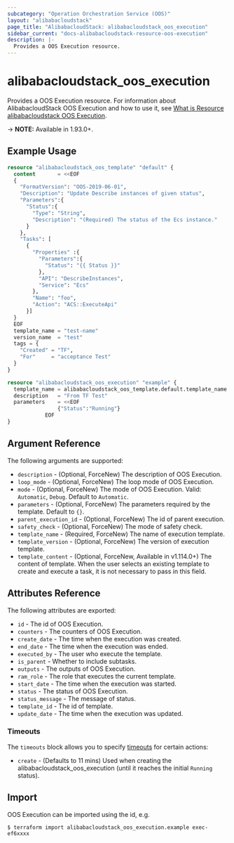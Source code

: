 ```yaml
---
subcategory: "Operation Orchestration Service (OOS)"
layout: "alibabacloudstack"
page_title: "AlibabacloudStack: alibabacloudstack_oos_execution"
sidebar_current: "docs-alibabacloudstack-resource-oos-execution"
description: |-
  Provides a OOS Execution resource.
---
```


# alibabacloudstack\_oos\_execution

Provides a OOS Execution resource. For information about AlibabacloudStack OOS Execution and how to use it, see [What is Resource alibabacloudstack OOS Execution](https://www.alibabacloud.com/help/doc-detail/120771.htm).

-> **NOTE:** Available in 1.93.0+.

## Example Usage

```terraform
resource "alibabacloudstack_oos_template" "default" {
  content       = <<EOF
  {
    "FormatVersion": "OOS-2019-06-01",
    "Description": "Update Describe instances of given status",
    "Parameters":{
      "Status":{
        "Type": "String",
        "Description": "(Required) The status of the Ecs instance."
      }
    },
    "Tasks": [
      {
        "Properties" :{
          "Parameters":{
            "Status": "{{ Status }}"
          },
          "API": "DescribeInstances",
          "Service": "Ecs"
        },
        "Name": "foo",
        "Action": "ACS::ExecuteApi"
      }]
  }
  EOF
  template_name = "test-name"
  version_name  = "test"
  tags = {
    "Created" = "TF",
    "For"     = "acceptance Test"
  }
}

resource "alibabacloudstack_oos_execution" "example" {
  template_name = alibabacloudstack_oos_template.default.template_name
  description   = "From TF Test"
  parameters    = <<EOF
				{"Status":"Running"}
		  	EOF
}
```

## Argument Reference

The following arguments are supported:

* `description` - (Optional, ForceNew) The description of OOS Execution.
* `loop_mode` - (Optional, ForceNew) The loop mode of OOS Execution.
* `mode` - (Optional, ForceNew) The mode of OOS Execution. Valid: `Automatic`, `Debug`. Default to `Automatic`.
* `parameters` - (Optional, ForceNew) The parameters required by the template. Default to `{}`.
* `parent_execution_id` - (Optional, ForceNew) The id of parent execution.
* `safety_check` - (Optional, ForceNew) The mode of safety check.
* `template_name` - (Required, ForceNew) The name of execution template.
* `template_version` - (Optional, ForceNew) The version of execution template.
* `template_content` - (Optional, ForceNew, Available in v1.114.0+) The content of template. When the user selects an existing template to create and execute a task, it is not necessary to pass in this field.
                    
## Attributes Reference

The following attributes are exported:

* `id` - The id of OOS Execution.
* `counters` - The counters of OOS Execution.
* `create_date` - The time when the execution was created.
* `end_date` - The time when the execution was ended.
* `executed_by` - The user who execute the template.
* `is_parent` - Whether to include subtasks.
* `outputs` - The outputs of OOS Execution.
* `ram_role` - The role that executes the current template.
* `start_date` - The time when the execution was started.
* `status` - The status of OOS Execution.
* `status_message` - The message of status.
* `template_id` - The id of template.
* `update_date` - The time when the execution was updated.

### Timeouts


The `timeouts` block allows you to specify [timeouts](https://www.terraform.io/docs/configuration-0-11/resources.html#timeouts) for certain actions:

* `create` - (Defaults to 11 mins) Used when creating the alibabacloudstack_oos_execution (until it reaches the initial `Running` status).

## Import

OOS Execution can be imported using the id, e.g.

```
$ terraform import alibabacloudstack_oos_execution.example exec-ef6xxxx
```
